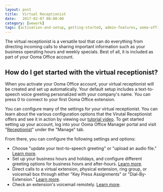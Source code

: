 ```yaml
---
layout: post
title:  Virtual Receptionist
date:   2017-02-07 08:00:00
category: [wework]
tags: [activation-and-setup, getting-started, admin-features, ooma-office-manager, wework]
---
```


The virtual receptionist is a versatile tool that can do everything from directing incoming calls to sharing important information such as your business operating hours and weekly specials. Best of all, it is included as part of your Ooma Office account.

## How do I get started with the virtual receptionist?

When you activate your Ooma Office account, your virtual receptionist will be created and set up automatically. Your default setup includes a text-to-speech voice greeting personalized with your company's name. You can press 0 to connect to your first Ooma Office extension.

You can configure many of the settings for your virtual receptionist. You can learn about the various configuration options that the Virutal Receptionist offers and see it in action by viewing our [tutorial video](https://youtu.be/Jiq8v2GGsvU). To get started setting up your account, log into your Ooma Office Manager portal and visit "[Receptionist](https://office.ooma.com/#virtual_receptionist)" under the "Manage" tab.

From there, you can configure the following settings and options:

* Choose "update your text-to-speech greeting" or "upload an audio file." [Learn more](/us/en/virtual-receptionist-greeting-options).
* Set up your business hours and holidays, and configure different greeting options for business hours and after-hours. [Learn more](/us/en/configuring-business-and-holiday-hours-with-the-virtual-receptionist).
* Direct calls to a virtual extension, physical extension, ring group, or voicemail box through either "Key Press Assignments" or "Dial-By-Extension." [Learn more](/us/en/directing-incoming-calls-with-the-virtual-receptionist).
* Check an extension's voicemail remotely. [Learn more](/us/en/voicemail).